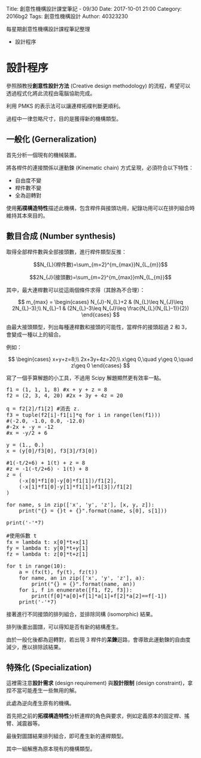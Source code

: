 Title: 創意性機構設計課堂筆記 - 09/30
Date: 2017-10-01 21:00
Category: 2016bg2
Tags: 創意性機構設計
Author: 40323230

每星期創意性機構設計課程筆記整理

+ 設計程序

<!-- PELICAN_END_SUMMARY -->

設計程序
===

參照顏教授**創意性設計方法** (Creative design methodology) 的流程，希望可以透過程式化將此流程由電腦協助完成。

利用 PMKS 的表示法可以讓連桿拓樸判斷更順利。

過程中一律忽略尺寸，目的是獲得新的機構類型。

一般化 (Gerneralization)
---

首先分析一個現有的機械裝置。

將各桿件的連接關係以運動鍊 (Kinematic chain) 方式呈現，必須符合以下特性：

+ 自由度不變
+ 桿件數不變
+ 全為迴轉對

使用**拓樸構造特性**描述此機構，包含桿件與接頭功用，紀錄功用可以在排列組合時維持其本來目的。

數目合成 (Number synthesis)
---

取得全部桿件數與全部接頭數，進行桿件類型反推：

$$N_{L}(桿件數)=\sum_{m=2}^{m_{max}}N_{L_{m}}$$

$$2N_{J}(接頭數)=\sum_{m=2}^{m_{max}}mN_{L_{m}}$$

其中，最大連桿數可以從這兩個條件求得（其餘為不合理）：

$$
m_{max} = \begin{cases}
N_{J}-N_{L}+2 & (N_{L}\leq N_{J}\leq 2N_{L}-3);\\
N_{L}-1 & (2N_{L}-3\leq N_{J}\leq \frac{N_{L}(N_{L}-1)}{2})
\end{cases}
$$

由最大接頭類型，列出每種連桿數和接頭的可能性，當桿件的接頭超過 2 和 3，會變成一種以上的組合。

例如：

$$
\begin{cases}
x+y+z=8;\\
2x+3y+4z=20;\\
x\geq 0,\quad y\geq 0,\quad z\geq 0
\end{cases}
$$

寫了一個手算解題的小工具，不過用 Scipy 解題顯然更有效率一點。

<pre class="brush: python">
f1 = (1, 1, 1, 8) #x + y + z = 8
f2 = (2, 3, 4, 20) #2x + 3y + 4z = 20

q = f2[2]/f1[2] #消去 z.
f3 = tuple(f2[i]-f1[i]*q for i in range(len(f1)))
#(-2.0, -1.0, 0.0, -12.0)
#-2x + -y = -12
#x = -y/2 + 6

y = (1., 0.)
x = (y[0]/f3[0], f3[3]/f3[0])

#1(-t/2+6) + 1(t) + z = 8
#z = -1(-t/2+6) - 1(t) + 8
z = (
    (-x[0]*f1[0]-y[0]*f1[1])/f1[2],
    (-x[1]*f1[0]-y[1]*f1[1]+f1[3])/f1[2]
)

for name, s in zip(['x', 'y', 'z'], [x, y, z]):
    print("{} = {}t + {}".format(name, s[0], s[1]))

print('-'*7)

#使用係數 t
fx = lambda t: x[0]*t+x[1]
fy = lambda t: y[0]*t+y[1]
fz = lambda t: z[0]*t+z[1]

for t in range(10):
    a = (fx(t), fy(t), fz(t))
    for name, an in zip(['x', 'y', 'z'], a):
        print("{} = {}".format(name, an))
    for i, f in enumerate([f1, f2, f3]):
        print(f[0]*a[0]+f[1]*a[1]+f[2]*a[2]==f[-1])
    print('-'*7)
</pre>

接著進行不同接頭的排列組合，並排除同構 (isomorphic) 結果。

排列後畫出圖譜，可以得知是否有新的結構產生。

由於一般化後都為迴轉對，若出現 3 桿件的**呆鍊**迴路，會導致此運動鍊的自由度減少，應以排除該結果。

特殊化 (Specialization)
---

這裡需注意**設計需求** (design requirement) 與**設計限制** (design constraint)，拿捏不當可能產生一些無用的解。

此處為逆向產生原有的機構。

首先把之前的**拓樸構造特性**分析連桿的角色與要求，例如定義原本的固定桿、搖臂、減震器等。

最後對圖譜結果排列組合，即可產生新的連桿類型。

其中一組解應為原本現有的機構類型。